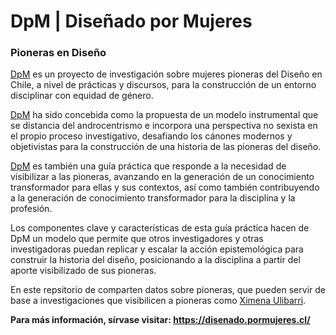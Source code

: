 # DpM | Diseñado por Mujeres

### Pioneras en Diseño

[DpM](https://disenado.pormujeres.cl/) es un proyecto de investigación sobre mujeres pioneras del Diseño en Chile, a nivel de prácticas y discursos, para la construcción de un entorno disciplinar con equidad de género.

[DpM](https://disenado.pormujeres.cl/) ha sido concebida como la propuesta de un modelo instrumental que se distancia del androcentrismo e incorpora una perspectiva no sexista en el propio proceso investigativo, desafiando los cánones modernos y objetivistas para la construcción de una historia de las pioneras del diseño.

[DpM](https://disenado.pormujeres.cl/) es también una guía práctica que responde a la necesidad de visibilizar a las pioneras, avanzando en la generación de un conocimiento transformador para ellas y sus contextos, así como también contribuyendo a la generación de conocimiento transformador para la disciplina y la profesión.

Los componentes clave y características de esta guía práctica hacen de DpM un modelo que permite que otros investigadores y otras investigadoras puedan replicar y escalar la acción epistemológica para construir la historia del diseño, posicionando a la disciplina a partir del aporte visibilizado de sus pioneras.

En este repsitorio de comparten datos sobre pioneras, que pueden servir de base a investigaciones que visibilicen a pioneras como [Ximena Ulibarri](https://disenado.pormujeres.cl/pionera/).

**Para más información, sírvase visitar: https://disenado.pormujeres.cl/**
